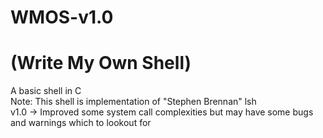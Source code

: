 # WMOS-v1.0
# (Write My Own Shell)
A basic shell in C <br>
Note: This shell is implementation of "Stephen Brennan" lsh <br>
v1.0 -> Improved some system call complexities but may have some bugs and warnings which to lookout for  
